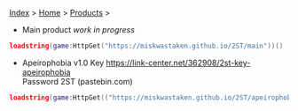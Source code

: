 [Index](index) > [Home](home) > [Products](products) >

- Main product *work in progress*
```lua
loadstring(game:HttpGet("https://miskwastaken.github.io/2ST/main"))()
```

- Apeirophobia v1.0
Key https://link-center.net/362908/2st-key-apeirophobia<br>
Password 2ST (pastebin.com)
```lua
loadstring(game:HttpGet(("https://miskwastaken.github.io/2ST/apeirophobia"), true))()
```
